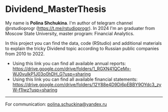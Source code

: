 # Dividend_MasterThesis

My name is **Polina Shchukina**. I'm author of telegram channel @rstudioprogr (https://t.me/rstudioprogr). 
In 2024 I'm an graduater from Moscow State University, master program: Financial Analytics. 

In this project you can find the data, code (RStudio) and additional materials to explain the tricky Dividend topic according to Russian public companies from 2010 to 2022. 

- Using this link you can find all available annual reports: https://drive.google.com/drive/folders/1_RGXN41QCeMx-WJ0vuIkP1J03o0hDH_G?usp=sharing
- Using this link you can find all available financial statements: https://drive.google.com/drive/folders/12Y88e4D9Di6pEBBY9OYdc3_zyW-f1lwz?usp=sharing 


_____________________________________________
For communication: polina.schuckina@yandex.ru
